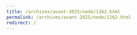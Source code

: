 ```yaml
---
title: /archives/avant-2025/node/1162.html
permalink: /archives/avant-2025/node/1162.html
redirect: /
---
```

